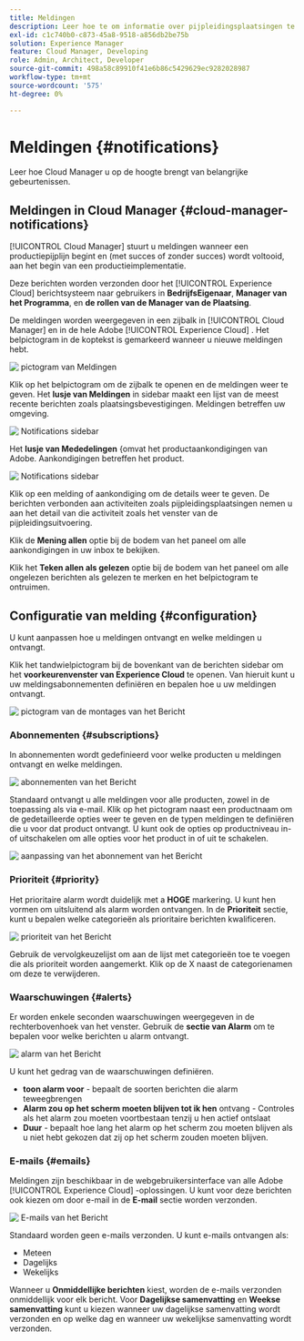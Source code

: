 ```yaml
---
title: Meldingen
description: Leer hoe te om informatie over pijpleidingsplaatsingen te ontvangen gebruikend het het berichtsysteem van Adobe Experience Cloud.
exl-id: c1c740b0-c873-45a8-9518-a856db2be75b
solution: Experience Manager
feature: Cloud Manager, Developing
role: Admin, Architect, Developer
source-git-commit: 498a58c89910f41e6b86c5429629ec9282028987
workflow-type: tm+mt
source-wordcount: '575'
ht-degree: 0%

---
```



# Meldingen {#notifications}

Leer hoe Cloud Manager u op de hoogte brengt van belangrijke gebeurtenissen.

## Meldingen in Cloud Manager {#cloud-manager-notifications}

[!UICONTROL Cloud Manager] stuurt u meldingen wanneer een productiepijplijn begint en (met succes of zonder succes) wordt voltooid, aan het begin van een productieimplementatie.

Deze berichten worden verzonden door het [!UICONTROL Experience Cloud] berichtsysteem naar gebruikers in **BedrijfsEigenaar**, **Manager van het Programma**, en **de rollen van de Manager van de Plaatsing**.

De meldingen worden weergegeven in een zijbalk in [!UICONTROL Cloud Manager] en in de hele Adobe [!UICONTROL Experience Cloud] . Het belpictogram in de koptekst is gemarkeerd wanneer u nieuwe meldingen hebt.

![&#x200B; pictogram van Meldingen &#x200B;](assets/notifications-bell-badged.png)

Klik op het belpictogram om de zijbalk te openen en de meldingen weer te geven. Het **lusje van Meldingen** in sidebar maakt een lijst van de meest recente berichten zoals plaatsingsbevestigingen. Meldingen betreffen uw omgeving.

![&#x200B; Notifications sidebar &#x200B;](assets/notifications-activities.png)

Het **lusje van Mededelingen** &lbrace;omvat het productaankondigingen van Adobe. Aankondigingen betreffen het product.

![&#x200B; Notifications sidebar &#x200B;](assets/notificaitons-announcements.png)

Klik op een melding of aankondiging om de details weer te geven. De berichten verbonden aan activiteiten zoals pijpleidingsplaatsingen nemen u aan het detail van die activiteit zoals het venster van de pijpleidingsuitvoering.

Klik de **Mening allen** optie bij de bodem van het paneel om alle aankondigingen in uw inbox te bekijken.

Klik het **Teken allen als gelezen** optie bij de bodem van het paneel om alle ongelezen berichten als gelezen te merken en het belpictogram te ontruimen.

## Configuratie van melding {#configuration}

U kunt aanpassen hoe u meldingen ontvangt en welke meldingen u ontvangt.

Klik het tandwielpictogram bij de bovenkant van de berichten sidebar om het **voorkeurenvenster van Experience Cloud** te openen. Van hieruit kunt u uw meldingsabonnementen definiëren en bepalen hoe u uw meldingen ontvangt.

![&#x200B; pictogram van de montages van het Bericht &#x200B;](assets/notifications-configuration.png)

### Abonnementen {#subscriptions}

In abonnementen wordt gedefinieerd voor welke producten u meldingen ontvangt en welke meldingen.

![&#x200B; abonnementen van het Bericht &#x200B;](assets/notifications-subscriptions.png)

Standaard ontvangt u alle meldingen voor alle producten, zowel in de toepassing als via e-mail. Klik op het pictogram naast een productnaam om de gedetailleerde opties weer te geven en de typen meldingen te definiëren die u voor dat product ontvangt. U kunt ook de opties op productniveau in- of uitschakelen om alle opties voor het product in of uit te schakelen.

![&#x200B; aanpassing van het abonnement van het Bericht &#x200B;](assets/notifications-subscriptions-customize.png)

### Prioriteit {#priority}

Het prioritaire alarm wordt duidelijk met a **HOGE** markering. U kunt hen vormen om uitsluitend als alarm worden ontvangen. In de **Prioriteit** sectie, kunt u bepalen welke categorieën als prioritaire berichten kwalificeren.

![&#x200B; prioriteit van het Bericht &#x200B;](assets/notifications-priority.png)

Gebruik de vervolgkeuzelijst om aan de lijst met categorieën toe te voegen die als prioriteit worden aangemerkt. Klik op de X naast de categorienamen om deze te verwijderen.

### Waarschuwingen {#alerts}

Er worden enkele seconden waarschuwingen weergegeven in de rechterbovenhoek van het venster. Gebruik de **sectie van Alarm** om te bepalen voor welke berichten u alarm ontvangt.

![&#x200B; alarm van het Bericht &#x200B;](assets/notifications-alerts.png)

U kunt het gedrag van de waarschuwingen definiëren.

* **toon alarm voor** - bepaalt de soorten berichten die alarm teweegbrengen
* **Alarm zou op het scherm moeten blijven tot ik hen** ontvang - Controles als het alarm zou moeten voortbestaan tenzij u hen actief ontslaat
* **Duur** - bepaalt hoe lang het alarm op het scherm zou moeten blijven als u niet hebt gekozen dat zij op het scherm zouden moeten blijven.

### E-mails {#emails}

Meldingen zijn beschikbaar in de webgebruikersinterface van alle Adobe [!UICONTROL Experience Cloud] -oplossingen. U kunt voor deze berichten ook kiezen om door e-mail in de **E-mail** sectie worden verzonden.

![&#x200B; E-mails van het Bericht &#x200B;](assets/notifications-emails.png)

Standaard worden geen e-mails verzonden. U kunt e-mails ontvangen als:

* Meteen
* Dagelijks
* Wekelijks

Wanneer u **Onmiddellijke berichten** kiest, worden de e-mails verzonden onmiddellijk voor elk bericht. Voor **Dagelijkse samenvatting** en **Weekse samenvatting** kunt u kiezen wanneer uw dagelijkse samenvatting wordt verzonden en op welke dag en wanneer uw wekelijkse samenvatting wordt verzonden.